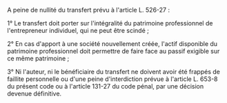 A peine de nullité du transfert prévu à l'article L. 526-27 :

1° Le transfert doit porter sur l'intégralité du patrimoine professionnel de l'entrepreneur individuel, qui ne peut être scindé ;

2° En cas d'apport à une société nouvellement créée, l'actif disponible du patrimoine professionnel doit permettre de faire face au passif exigible sur ce même patrimoine ;

3° Ni l'auteur, ni le bénéficiaire du transfert ne doivent avoir été frappés de faillite personnelle ou d'une peine d'interdiction prévue à l'article L. 653-8 du présent code ou à l'article 131-27 du code pénal, par une décision devenue définitive.
